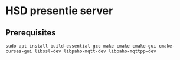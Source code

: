 # HSD presentie server

## Prerequisites
```
sudo apt install build-essential gcc make cmake cmake-gui cmake-curses-gui libssl-dev libpaho-mqtt-dev libpaho-mqttpp-dev
```